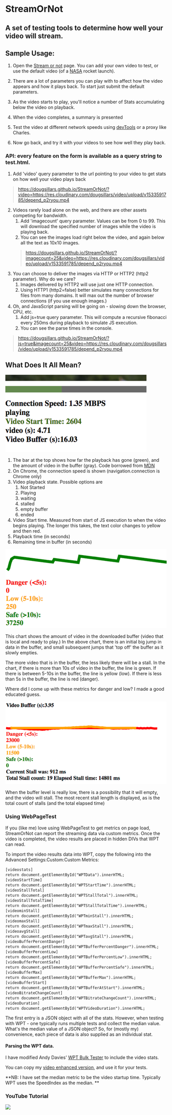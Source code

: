 # StreamOrNot

## A set of testing tools to determine how well your video will stream.

## Sample Usage:  

1. Open the [Stream or not](https://dougsillars.github.io/StreamOrNot/) page.  You can add your own video to test, or use the default video (of a [NASA](https://nasa.gov/multimedia/hd/index.html) rocket launch).
2. There are a lot of parameters you can play with to affect how the video appears and how it plays back.  To start just submit the default parameters.

3. As the video starts to play, you'll notice a number of Stats accumulating below the video on playback.
4. When the video completes, a summary is presented
5. Test the video at different network speeds using [devTools](https://css-tricks.com/throttling-the-network/) or a proxy like Charles.
6.  Now go back, and try it with your videos to see how well they play back.

### API: every feature on the form is available as a query string to test.html.
1. Add 'video' query parameter to the url pointing to your video to get stats on how well your video plays back
>https://dougsillars.github.io/StreamOrNot/?video=https://res.cloudinary.com/dougsillars/video/upload/v1533591785/depend_p2ryou.mp4
2. Videos rarely load alone on the web, and there are other assets competing for bandwidth.
    1. Add 'imagecount' query parameter.  Values can be from 0 to 99.  This will download the specified number of images while the video is playing back.
    2. You can see the images load right below the video, and again below all the text as 10x10 images.
    >https://dougsillars.github.io/StreamOrNot/?imagecount=25&video=https://res.cloudinary.com/dougsillars/video/upload/v1533591785/depend_p2ryou.mp4
3.  You can choose to deliver the images via HTTP or HTTP2 (http2 parameter).  Why do we care?  
	1. Images delivered by HTTP2 will use just one HTTP connection.
	2. Using HTTP1 (http2=false) better simulates many connections for files from many domains. It will max out the number of browser connections (if you use enough images.)
4. Oh, and JavaScript parsing will be going on - slowing down the browser, CPU, etc.
    1. Add js=true query parameter.  This will compute a recursive fibonacci every 250ms during playback to simulate JS execution.
    2. You can see the parse times in the console.
>https://dougsillars.github.io/StreamOrNot/?js=true&imagecount=25&video=https://res.cloudinary.com/dougsillars/video/upload/v1533591785/depend_p2ryou.mp4
    

  
  
## What Does It All Mean?

![screenshot of top entries](/images/View1.png)

1. The bar at the top shows how far the playback has gone (green), and the amount of video in the buffer (gray).  Code borrowed from [MDN](https://developer.mozilla.org/en-US/docs/Web/Guide/Audio_and_video_delivery/buffering_seeking_time_ranges)
2. On Chrome, the connection speed is shown (navigation.connection is Chrome only)
3. Video playback state. Possible options are 
    1. Not Started
    2. Playing
    3. waiting
    4. stalled
    5. empty buffer
    6. ended
4. Video Start time.  Measured from start of JS execution to when the video begins playing.  The longer this takes, the text color changes to yellow and then red.
5. Playback time (in seconds)
6. Remaining time in buffer (in seconds)


![buffering chart](/images/buffer1.png)

This chart shows the amount of video in the downloaded buffer (video that is local and ready to play.)  In the above chart, there is an initial big jump in data in the buffer, and small subsequent jumps that 'top off' the buffer as it slowly empties.

The more video that is in the buffer, the less likely there will be a stall.  In the chart, if there is more than 10s of video in the buffer, the line is green. If there is between 5-10s in the buffer, the line is yellow (low).  If there is less than 5s in the buffer, the line is red (danger).

Where did I come up with these metrics for danger and low? I made a good educated guess.

![buffering chart with very low levels](/images/stall1.png)

When the buffer level is really low, there is a possibility that it will empty, and the video will stall.
The most recent stall length is displayed, as is the total count of stalls (and the total elapsed time)

### Using WebPageTest

If you (like me) love using WebPageTest to get metrics on page load, StreamOrNot can report the streaming data via custom metrics. Once the video is completed, the video results are placed in hidden DIVs that WPT can read.

To import the video results data into WPT, copy the following into the Advanced Settings:Custom:Custom Metrics: 
```
[videostats]
return document.getElementById("WPTData").innerHTML;
[videoStartTime] 
return document.getElementById("WPTStartTime").innerHTML;
[videoStallTotal] 
return document.getElementById("WPTStallTotal").innerHTML;
[videoStallTotalTime] 
return document.getElementById("WPTStallTotalTime").innerHTML;
[videominStall] 
return document.getElementById("WPTminStall").innerHTML;
[videomaxStall] 
return document.getElementById("WPTmaxStall").innerHTML;
[videoavgStall] 
return document.getElementById("WPTavgStall").innerHTML;
[videoBufferPercentDanger] 
return document.getElementById("WPTBufferPercentDanger").innerHTML;
[videoBufferPercentLow] 
return document.getElementById("WPTBufferPercentLow").innerHTML;
[videoBufferPercentSafe] 
return document.getElementById("WPTBufferPercentSafe").innerHTML;
[videoBufferMax] 
return document.getElementById("WPTBufferMax").innerHTML;
[videoBufferStart] 
return document.getElementById("WPTBufferAtStart").innerHTML;
[videoBitrateChangeCount] 
return document.getElementById("WPTBitrateChangeCount").innerHTML;
[videoDuration] 
return document.getElementById("WPTVideoDuration").innerHTML;
```
The first entry is a JSON object with all of the stats.  However, when testing with WPT - one typically runs multiple tests and collect the median value.  What's the median value of a JSON object?  So, for (mostly my) convenience, each piece of data is also supplied as an individual stat.  

#### Parsing the WPT data.  

I have modified Andy Davies' [WPT Bulk Tester](https://github.com/andydavies/WPT-Bulk-Tester) to include the video stats.

You can copy my [video enhanced version](https://docs.google.com/spreadsheets/d/1v73GZCFz3vA8NmzFk8R1nDHR6k-YUtA7c-jFfLqqfrE/edit?usp=sharing), and use it for your tests. 

**NB: I have set the median metric to be the video startup time.  Typically WPT uses the SpeedIndex as the median. **

### YouTube Tutorial

[![](http://img.youtube.com/vi/wH9HhmbfnhA/0.jpg)](http://www.youtube.com/watch?v=wH9HhmbfnhA "")
